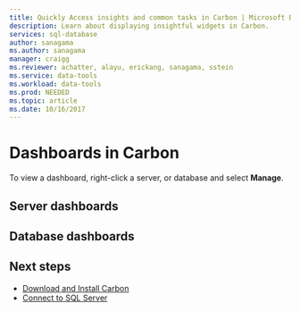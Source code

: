 ```yaml
---
title: Quickly Access insights and common tasks in Carbon | Microsoft Docs
description: Learn about displaying insightful widgets in Carbon.
services: sql-database
author: sanagama
ms.author: sanagama
manager: craigg
ms.reviewer: achatter, alayu, erickang, sanagama, sstein
ms.service: data-tools
ms.workload: data-tools
ms.prod: NEEDED
ms.topic: article
ms.date: 10/16/2017
---
```

# Dashboards in Carbon

To view a dashboard, right-click a server, or database and select **Manage**.

## Server dashboards 




## Database dashboards






## Next steps
- [Download and Install Carbon](download.md)
- [Connect to SQL Server](get-started-sql-server.md)